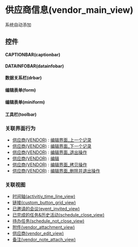# 供应商信息(vendor_main_view)  <!-- {docsify-ignore-all} -->


系统自动添加



## 控件
#### CAPTIONBAR(captionbar)
#### DATAINFOBAR(datainfobar)
#### 数据关系栏(drbar)
#### 编辑表单(form)
#### 编辑表单(miniform)
#### 工具栏(toolbar)


### 关联界面行为
  * [供应商(VENDOR)](module/crm/vendor) : [编辑界面_上一个记录](module/crm/vendor#界面行为)
  * [供应商(VENDOR)](module/crm/vendor) : [编辑界面_下一个记录](module/crm/vendor#界面行为)
  * [供应商(VENDOR)](module/crm/vendor) : [编辑界面_退出操作](module/crm/vendor#界面行为)
  * [供应商(VENDOR)](module/crm/vendor) : [编辑](module/crm/vendor#界面行为)
  * [供应商(VENDOR)](module/crm/vendor) : [编辑界面_拷贝操作](module/crm/vendor#界面行为)
  * [供应商(VENDOR)](module/crm/vendor) : [编辑界面_删除并退出操作](module/crm/vendor#界面行为)

### 关联视图
  * [时间轴(activitiy_time_line_view)](app/view/activitiy_time_line_view)
  * [链接(custom_button_grid_view)](app/view/custom_button_grid_view)
  * [已邀请的会议(event_invited_view)](app/view/event_invited_view)
  * [已完成的任务&历史活动(schedule_close_view)](app/view/schedule_close_view)
  * [待办任务(schedule_not_close_view)](app/view/schedule_not_close_view)
  * [附件(vendor_attachment_view)](app/view/vendor_attachment_view)
  * [供应商(vendor_edit_view)](app/view/vendor_edit_view)
  * [备注(vendor_note_attach_view)](app/view/vendor_note_attach_view)

<script>
 const { createApp } = Vue
  createApp({
    data() {
      return {

      }
    }
  }).use(ElementPlus).mount('#app')
</script>